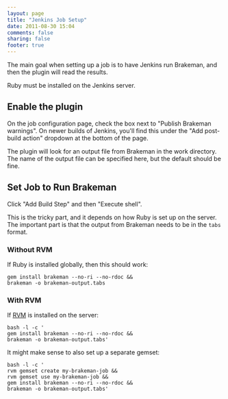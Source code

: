 ```yaml
---
layout: page
title: "Jenkins Job Setup"
date: 2011-08-30 15:04
comments: false
sharing: false
footer: true
---
```


The main goal when setting up a job is to have Jenkins run Brakeman, and then the plugin will read the results.

Ruby must be installed on the Jenkins server.

## Enable the plugin

On the job configuration page, check the box next to "Publish Brakeman warnings". On newer builds of Jenkins, you'll find this under the "Add post-build action" dropdown at the bottom of the page.

The plugin will look for an output file from Brakeman in the work directory. The name of the output file can be specified here, but the default should be fine.

## Set Job to Run Brakeman

Click "Add Build Step" and then "Execute shell".

This is the tricky part, and it depends on how Ruby is set up on the server. The important part is that the output from Brakeman needs to be in the `tabs` format.

### Without RVM

If Ruby is installed globally, then this should work:

    gem install brakeman --no-ri --no-rdoc &&    
    brakeman -o brakeman-output.tabs

### With RVM

If [RVM](http://beginrescueend.com/) is installed on the server:

    bash -l -c '
    gem install brakeman --no-ri --no-rdoc &&
    brakeman -o brakeman-output.tabs'

It might make sense to also set up a separate gemset:

    bash -l -c '
    rvm gemset create my-brakeman-job &&
    rvm gemset use my-brakeman-job &&
    gem install brakeman --no-ri --no-rdoc &&
    brakeman -o brakeman-output.tabs'
